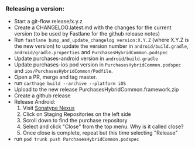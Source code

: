 ### Releasing a version: 

- Start a git-flow release/x.y.z
- Create a CHANGELOG.latest.md with the changes for the current version (to be used by Fastlane for the github release notes)
- Run `fastlane bump_and_update_changelog version:X.Y.Z` (where X.Y.Z is the new version) to update the version number in `android/build.gradle`, `android/gradle.properties` and `PurchasesHybridCommon.podspec`
- Update purchases-android version in `android/build.gradle`
- Update purchases-ios pod version in `PurchasesHybridCommon.podspec` and `ios/PurchasesHybridCommon/Podfile`.
- Open a PR, merge and tag master.
- run `carthage build --archive --platform iOS`
- Upload to the new release PurchasesHybridCommon.framework.zip
- Create a github release
- Release Android:
  1. Visit [Sonatype Nexus](https://oss.sonatype.org/)
  1. Click on Staging Repositories on the left side
  1. Scroll down to find the purchase repository
  1. Select and click "Close" from the top menu. Why is it called close?
  1. Once close is complete, repeat but this time selecting "Release"
- run `pod trunk push PurchasesHybridCommon.podspec`
